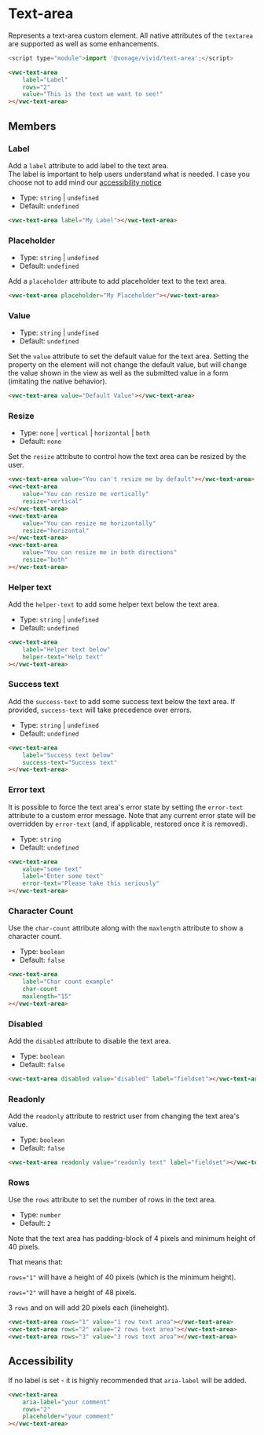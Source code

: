 # Text-area

Represents a text-area custom element.
All native attributes of the `textarea` are supported as well as some enhancements.

```js
<script type="module">import '@vonage/vivid/text-area';</script>
```

```html preview
<vwc-text-area
	label="Label"
	rows="2"
	value="This is the text we want to see!"
></vwc-text-area>
```

## Members

### Label

Add a `label` attribute to add label to the text area.  
The label is important to help users understand what is needed. I case you choose not to add mind our [accessibility notice](#accessibility)

- Type: `string` | `undefined`
- Default: `undefined`

```html preview
<vwc-text-area label="My Label"></vwc-text-area>
```

### Placeholder

- Type: `string` | `undefined`
- Default: `undefined`

Add a `placeholder` attribute to add placeholder text to the text area.

```html preview
<vwc-text-area placeholder="My Placeholder"></vwc-text-area>
```

### Value

- Type: `string` | `undefined`
- Default: `undefined`

Set the `value` attribute to set the default value for the text area. Setting the property on the element will not change the default value, but will change the value shown in the view as well as the submitted value in a form (imitating the native behavior).

```html preview
<vwc-text-area value="Default Value"></vwc-text-area>
```

### Resize

- Type: `none` | `vertical` | `horizontal` | `both`
- Default: `none`

Set the `resize` attribute to control how the text area can be resized by the user.

```html preview
<vwc-text-area value="You can't resize me by default"></vwc-text-area>
<vwc-text-area
	value="You can resize me vertically"
	resize="vertical"
></vwc-text-area>
<vwc-text-area
	value="You can resize me horizontally"
	resize="horizontal"
></vwc-text-area>
<vwc-text-area
	value="You can resize me in both directions"
	resize="both"
></vwc-text-area>
```

### Helper text

Add the `helper-text` to add some helper text below the text area.

- Type: `string` | `undefined`
- Default: `undefined`

```html preview
<vwc-text-area
	label="Helper text below"
	helper-text="Help text"
></vwc-text-area>
```

### Success text

Add the `success-text` to add some success text below the text area.
If provided, `success-text` will take precedence over errors.

- Type: `string` | `undefined`
- Default: `undefined`

```html preview
<vwc-text-area
	label="Success text below"
	success-text="Success text"
></vwc-text-area>
```

### Error text

It is possible to force the text area's error state by setting the `error-text` attribute to a custom error message.
Note that any current error state will be overridden by `error-text` (and, if applicable, restored once it is removed).

- Type: `string`
- Default: `undefined`

```html preview
<vwc-text-area
	value="some text"
	label="Enter some text"
	error-text="Please take this seriously"
></vwc-text-area>
```

### Character Count

Use the `char-count` attribute along with the `maxlength` attribute to show a character count.

- Type: `boolean`
- Default: `false`

```html preview
<vwc-text-area
	label="Char count example"
	char-count
	maxlength="15"
></vwc-text-area>
```

### Disabled

Add the `disabled` attribute to disable the text area.

- Type: `boolean`
- Default: `false`

```html preview
<vwc-text-area disabled value="disabled" label="fieldset"></vwc-text-area>
```

### Readonly

Add the `readonly` attribute to restrict user from changing the text area's value.

- Type: `boolean`
- Default: `false`

```html preview
<vwc-text-area readonly value="readonly text" label="fieldset"></vwc-text-area>
```

### Rows

Use the `rows` attribute to set the number of rows in the text area.

- Type: `number`
- Default: `2`

Note that the text area has padding-block of 4 pixels and minimum height of 40 pixels.

That means that:

`rows="1"` will have a height of 40 pixels (which is the minimum height).

`rows="2"` will have a height of 48 pixels.

3 `rows` and on will add 20 pixels each (lineheight).

```html preview
<vwc-text-area rows="1" value="1 row text area"></vwc-text-area>
<vwc-text-area rows="2" value="2 rows text area"></vwc-text-area>
<vwc-text-area rows="3" value="3 rows text area"></vwc-text-area>
```

## Accessibility

If no label is set - it is highly recommended that `aria-label` will be added.

```html
<vwc-text-area
	aria-label="your comment"
	rows="2"
	placeholder="your comment"
></vwc-text-area>
```
